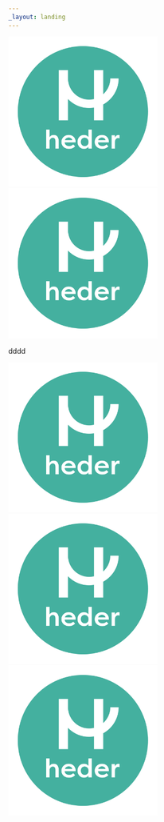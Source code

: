 ```yaml
---
_layout: landing
---
```



<a href="./it_docs/softwareinventaris.md">
    <img src="/images/hederlogo.png" width="300">
</a>

<a href="./it_docs/security/security.md">
    <img src="/images/hederlogo.png" width="300">
</a>

dddd

<a href="./it_docs/demo/cssdemo.md">
    <img src="/images/hederlogo.png" width="300">
</a>

<a href="./it_docs/software/ittools/mooiedemo.md">
    <img src="/images/hederlogo.png" width="300">
</a>

<a href="./it_docs/software/ittools/mooiedemo.md">
    <img src="/images/hederlogo.png" width="300">
</a>